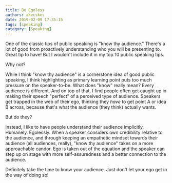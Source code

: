 ```yaml
---
title: Be Egoless
authors: akecskes
date: 2019-02-09 17:35:15
tags: [speaking]
category: [Speaking]
---
```


<p>One of the classic tips of public speaking is "know thy audience." There's a lot of good from proactively understanding who you will be presenting to. Great tip to have! But I wouldn't include it in my top 10 public speaking tips.</p>

<p>Why not? </p>
<p>While I think "know thy audience" is a cornerstone idea of good public speaking, I think highlighting as primary learning point puts too much pressure on the speaker-to-be. What does "know" really mean? Every audience is different. And on top of that, I find people often get caught up in making their speech "perfect" of a perceived type of audience. Speakers get trapped in the web of their ego, thinking they <em>have</em> to get point A or idea B across, because that's what the audience (they think) actually wants.</p>
<p>But do they? </p>
<p>Instead, I like to have people understand their audience implicitly. Humanely. Egolessly. When a speaker considers own credibility relative to the audience, and through keeping an empathetic mindset towards their audience (all audiences, really), "know thy audience" takes on a more approachable candor. Ego is taken out of the equation and the speaker can step up on stage with more self-assuredness and a better connection to the audience.</p>
<p>Definitely take the time to know your audience. Just don't let your ego get in the way of doing so!</p>